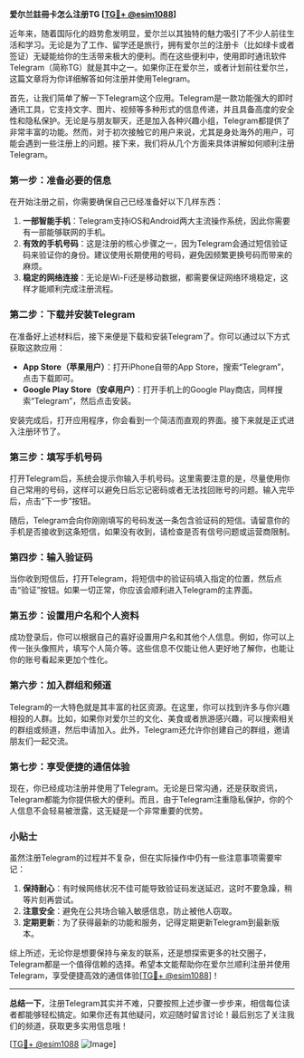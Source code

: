 **爱尔兰註冊卡怎么注册TG [[TG💪+ @esim1088](https://t.me/s/esim1088)]**

近年来，随着国际化的趋势愈发明显，爱尔兰以其独特的魅力吸引了不少人前往生活和学习。无论是为了工作、留学还是旅行，拥有爱尔兰的注册卡（比如绿卡或者签证）无疑能给你的生活带来极大的便利。而在这些便利中，使用即时通讯软件Telegram（简称TG）就是其中之一。如果你正在爱尔兰，或者计划前往爱尔兰，这篇文章将为你详细解答如何注册并使用Telegram。

首先，让我们简单了解一下Telegram这个应用。Telegram是一款功能强大的即时通讯工具，它支持文字、图片、视频等多种形式的信息传递，并且具备高度的安全性和隐私保护。无论是与朋友聊天，还是加入各种兴趣小组，Telegram都提供了非常丰富的功能。然而，对于初次接触它的用户来说，尤其是身处海外的用户，可能会遇到一些注册上的问题。接下来，我们将从几个方面来具体讲解如何顺利注册Telegram。

### **第一步：准备必要的信息**

在开始注册之前，你需要确保自己已经准备好以下几样东西：

1. **一部智能手机**：Telegram支持iOS和Android两大主流操作系统，因此你需要有一部能够联网的手机。
2. **有效的手机号码**：这是注册的核心步骤之一，因为Telegram会通过短信验证码来验证你的身份。建议使用长期使用的号码，避免因频繁更换号码而带来的麻烦。
3. **稳定的网络连接**：无论是Wi-Fi还是移动数据，都需要保证网络环境稳定，这样才能顺利完成注册流程。

### **第二步：下载并安装Telegram**

在准备好上述材料后，接下来便是下载和安装Telegram了。你可以通过以下方式获取这款应用：

- **App Store（苹果用户）**：打开iPhone自带的App Store，搜索“Telegram”，点击下载即可。
- **Google Play Store（安卓用户）**：打开手机上的Google Play商店，同样搜索“Telegram”，然后点击安装。

安装完成后，打开应用程序，你会看到一个简洁而直观的界面。接下来就是正式进入注册环节了。

### **第三步：填写手机号码**

打开Telegram后，系统会提示你输入手机号码。这里需要注意的是，尽量使用你自己常用的号码，这样可以避免日后忘记密码或者无法找回账号的问题。输入完毕后，点击“下一步”按钮。

随后，Telegram会向你刚刚填写的号码发送一条包含验证码的短信。请留意你的手机是否接收到这条短信，如果没有收到，请检查是否有信号问题或运营商限制。

### **第四步：输入验证码**

当你收到短信后，打开Telegram，将短信中的验证码填入指定的位置，然后点击“验证”按钮。如果一切正常，你应该会顺利进入Telegram的主界面。

### **第五步：设置用户名和个人资料**

成功登录后，你可以根据自己的喜好设置用户名和其他个人信息。例如，你可以上传一张头像照片，填写个人简介等。这些信息不仅能让他人更好地了解你，也能让你的账号看起来更加个性化。

### **第六步：加入群组和频道**

Telegram的一大特色就是其丰富的社区资源。在这里，你可以找到许多与你兴趣相投的人群。比如，如果你对爱尔兰的文化、美食或者旅游感兴趣，可以搜索相关的群组或频道，然后申请加入。此外，Telegram还允许你创建自己的群组，邀请朋友们一起交流。

### **第七步：享受便捷的通信体验**

现在，你已经成功注册并使用了Telegram。无论是日常沟通，还是获取资讯，Telegram都能为你提供极大的便利。而且，由于Telegram注重隐私保护，你的个人信息不会轻易被泄露，这无疑是一个非常重要的优势。

### **小贴士**

虽然注册Telegram的过程并不复杂，但在实际操作中仍有一些注意事项需要牢记：

1. **保持耐心**：有时候网络状况不佳可能导致验证码发送延迟，这时不要急躁，稍等片刻再尝试。
2. **注意安全**：避免在公共场合输入敏感信息，防止被他人窃取。
3. **定期更新**：为了获得最新的功能和服务，记得定期更新Telegram到最新版本。

综上所述，无论你是想要保持与亲友的联系，还是想探索更多的社交圈子，Telegram都是一个值得信赖的选择。希望本文能帮助你在爱尔兰顺利注册并使用Telegram，享受便捷高效的通信体验[[TG💪+ @esim1088](https://t.me/s/esim1088)]！

---

**总结一下**，注册Telegram其实并不难，只要按照上述步骤一步步来，相信每位读者都能够轻松搞定。如果你还有其他疑问，欢迎随时留言讨论！最后别忘了关注我们的频道，获取更多实用信息哦！

[[TG💪+ @esim1088](https://t.me/s/esim1088) ![Image](https://i.postimg.cc/4NQfJmqS/Snipaste-2025-05-13-00-14-12.png)]